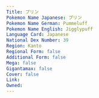 ```yaml
---
﻿Title: プリン
Pokemon Name Japanese: プリン
Pokemon Name German: Pummeluff
Pokemon Name English: Jigglypuff
Language Card: Japanese
National Dex Number: 39
Region: Kanto
Regional Form: false
Additional Form: false
Mega: false
Gigantamax: false
Cover: false
Link: 
Owned: 
---
```

